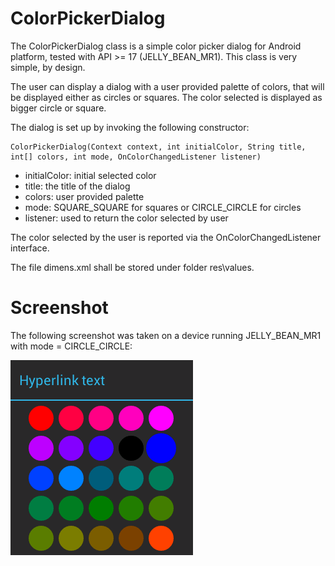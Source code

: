 # ColorPickerDialog

The ColorPickerDialog class is a simple color picker dialog for Android platform, tested with API >= 17 (JELLY_BEAN_MR1).
This class is very simple, by design.

The user can display a dialog with a user provided palette of colors, that will be displayed either as circles or squares.
The color selected is displayed as bigger circle or square.

The dialog is set up by invoking the following constructor:
```
ColorPickerDialog(Context context, int initialColor, String title, int[] colors, int mode, OnColorChangedListener listener)
```
* initialColor: initial selected color
* title: the title of the dialog
* colors: user provided palette
* mode: SQUARE_SQUARE for squares or CIRCLE_CIRCLE for circles
* listener: used to return the color selected by user


The color selected by the user is reported via the OnColorChangedListener interface.

The file dimens.xml shall be stored under folder res\values.

# Screenshot

The following screenshot was taken on a device running JELLY_BEAN_MR1 with mode = CIRCLE_CIRCLE:


![Screenshot](https://raw.githubusercontent.com/javalc6/simple-colorpicker-dialog/master/screenshot_api17.png)
